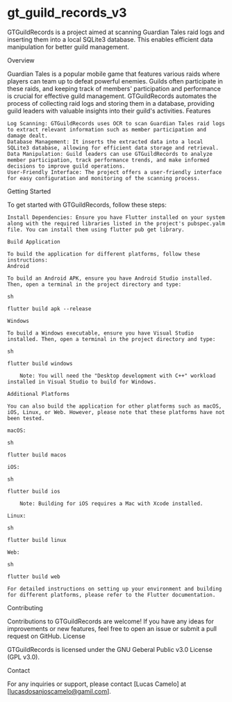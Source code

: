 # gt_guild_records_v3

GTGuildRecords is a project aimed at scanning Guardian Tales raid logs and inserting them into a local SQLite3 database. This enables efficient data manipulation for better guild management.



Overview

Guardian Tales is a popular mobile game that features various raids where players can team up to defeat powerful enemies. Guilds often participate in these raids, and keeping track of members' participation and performance is crucial for effective guild management. GTGuildRecords automates the process of collecting raid logs and storing them in a database, providing guild leaders with valuable insights into their guild's activities.
Features

    Log Scanning: GTGuildRecords uses OCR to scan Guardian Tales raid logs to extract relevant information such as member participation and damage dealt.
    Database Management: It inserts the extracted data into a local SQLite3 database, allowing for efficient data storage and retrieval.
    Data Manipulation: Guild leaders can use GTGuildRecords to analyze member participation, track performance trends, and make informed decisions to improve guild operations.
    User-Friendly Interface: The project offers a user-friendly interface for easy configuration and monitoring of the scanning process.

Getting Started

To get started with GTGuildRecords, follow these steps:

    Install Dependencies: Ensure you have Flutter installed on your system along with the required libraries listed in the project's pubspec.yalm file. You can install them using flutter pub get library.

    Build Application

    To build the application for different platforms, follow these instructions:
    Android

    To build an Android APK, ensure you have Android Studio installed. Then, open a terminal in the project directory and type:

    sh

    flutter build apk --release

    Windows

    To build a Windows executable, ensure you have Visual Studio installed. Then, open a terminal in the project directory and type:

    sh

    flutter build windows

        Note: You will need the "Desktop development with C++" workload installed in Visual Studio to build for Windows.

    Additional Platforms

    You can also build the application for other platforms such as macOS, iOS, Linux, or Web. However, please note that these platforms have not been tested.

    macOS:

    sh

    flutter build macos

    iOS:

    sh

    flutter build ios

        Note: Building for iOS requires a Mac with Xcode installed.

    Linux:

    sh

    flutter build linux

    Web:

    sh

    flutter build web

    For detailed instructions on setting up your environment and building for different platforms, please refer to the Flutter documentation.

Contributing

Contributions to GTGuildRecords are welcome! If you have any ideas for improvements or new features, feel free to open an issue or submit a pull request on GitHub.
License

GTGuildRecords is licensed under the GNU Geberal Public v3.0 License (GPL v3.0).

Contact

For any inquiries or support, please contact [Lucas Camelo] at [lucasdosanjoscamelo@gamil.com].
